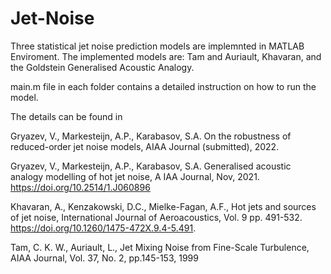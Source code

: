 # Jet-Noise
Three statistical jet noise prediction models are implemnted in MATLAB Enviroment.
The implemented models are: Tam and Auriault, Khavaran, and the Goldstein Generalised Acoustic Analogy.

main.m file in each folder contains a detailed instruction on how to run the model.

The details can be found in

   Gryazev, V., Markesteijn, A.P., Karabasov, S.A.
   On the robustness of reduced-order jet noise models, 
   AIAA Journal (submitted), 2022.  
   
   Gryazev, V., Markesteijn, A.P., Karabasov, S.A. 
   Generalised acoustic analogy modelling of hot jet noise, A
   IAA Journal, Nov, 2021. https://doi.org/10.2514/1.J060896   
   
   Khavaran, A., Kenzakowski, D.C., Mielke-Fagan, A.F., 
   Hot jets and sources of jet noise, International Journal of Aeroacoustics, 
   Vol. 9 pp. 491-532. https://doi.org/10.1260/1475-472X.9.4-5.491.  
   
   Tam, C. K. W., Auriault, L., 
   Jet Mixing Noise from Fine-Scale Turbulence, 
   AIAA Journal, Vol. 37, No. 2, pp.145-153, 1999
   
  
